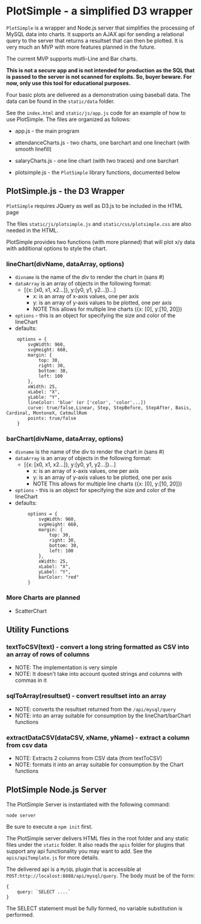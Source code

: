 # PlotSimple - a simplified D3 wrapper

`PlotSimple` is a wrapper and Node.js server that simplifies the processing of MySQL data into charts. It supports an AJAX api for sending a relational query to the server that returns a resultset that can then be plotted. It is very much an MVP with more features planned in the future.

The current MVP supports mutli-Line and Bar charts.

**This is not a secure app and is not intended for production as the SQL that is passed to the server is not scanned for exploits. So, buyer beware. For now, only use this tool for educational purposes.**

Four basic plots are delivered as a demonstration using baseball data. The data can be found in the `static/data` folder.

See the `index.html` and `static/js/app.js` code for an example of how to use PlotSimple. The files are organized as follows:
- app.js - the main program
- attendanceCharts.js - two charts, one barchart and one linechart (with smooth linefill)
- salaryCharts.js - one line chart (with two traces) and one barchart

- plotsimple.js - the `PlotSimple` library functions, documented below


## PlotSimple.js - the D3 Wrapper

`PlotSimple` requires JQuery as well as D3.js to be included in the HTML page

The files `static/js/plotsimple.js` and `static/css/plotsimple.css` are also needed in the HTML.

PlotSimple provides two functions (with more planned) that will plot x/y data with additional options to style the chart.

### lineChart(divName, dataArray, options)
- `divname` is the name of the div to render the chart in (sans #)
- `dataArray` is an array of objects in the following format:
  - [{x: [x0, x1, x2...]}, y:[y0, y1, y2...]}...]
    - x: is an array of x-axis values, one per axis
    - y: is an array of y-axis values to be plotted, one per axis
    - NOTE This allows for multiple line charts ({x: [0], y:[10, 20]})
- `options` - this is an object for specifying the size and color of the lineChart
- defaults:
```
    options = {
        svgWidth: 960,
        svgHeight: 660,
        margin: {
            top: 30,
            right: 30,
            bottom: 30,
            left: 100
        },
        xWidth: 25,
        xLabel: "X",
        yLable: "Y",
        lineColor: 'blue' (or ['color', 'color'...])
        curve: true/false,Linear, Step, StepBefore, StepAfter, Basis, Cardinal, MontoneX, CatmullRom
        points: true/false
    }
```

### barChart(divName, dataArray, options)
- `divname` is the name of the div to render the chart in (sans #)
- `dataArray` is an array of objects in the following format:
  - [{x: [x0, x1, x2...]}, y:[y0, y1, y2...]}...]
    - x: is an array of x-axis values, one per axis
    - y: is an array of y-axis values to be plotted, one per axis
    - NOTE This allows for multiple line charts ({x: [0], y:[10, 20]})
- `options` - this is an object for specifying the size and color of the lineChart
- defaults:
```
        options = {
            svgWidth: 960,
            svgHeight: 660,
            margin: {
                top: 30,
                right: 30,
                bottom: 30,
                left: 100
            },
            xWidth: 25,
            xLabel: "X",
            yLabel: "Y",
            barColor: "red"
        }
```

### More Charts are planned
- ScatterChart

## Utility Functions

### textToCSV(text) - convert a long string formatted as CSV into an array of rows of columns
- NOTE: The implementation is very simple
- NOTE: It doesn't take into account quoted strings and columns with commas in it

### sqlToArray(resultset) - convert resultset into an array
- NOTE: converts the resultset returned from the `/api/mysql/query` 
- NOTE: into an array suitable for consumption by the lineChart/barChart functions

### extractDataCSV(dataCSV, xName, yName) - extract a column from csv data
- NOTE: Extracts 2 columns from CSV data (from textToCSV)
- NOTE: formats it into an array suitable for consumption by the Chart functions

## PlotSimple Node.js Server

The PlotSimple Server is instantiated with the following command:

`node server`

Be sure to execute a `npm init` first.

The PlotSimple server delivers HTML files in the root folder and any static files under the `static` folder. It also reads the `apis` folder for plugins that support any api functionality you may want to add. See the `apis/apiTemplate.js` for more details.

The delivered api is a `MySQL` plugin that is accessible at `POST:http://localost:8888/api/mysql/query`. The body must be of the form:

```
{
    query: `SELECT ....`
}
``` 

The SELECT statement must be fully formed, no variable substitution is performed.


